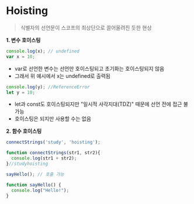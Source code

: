 # Hoisting

> 식별자의 선언문이 스코프의 최상단으로 끌어올려진 듯한 현상

**1. 변수 호이스팅**

```js
console.log(x); // undefined
var x = 10;
```
- var로 선언한 변수는 선언만 호이스팅되고 초기화는 호이스팅되지 않음
- 그래서 위 예시에서 x는 undefined로 출력됨

```js
console.log(y); //ReferenceError
let y = 10;
```
- let과 const도 호이스팅되지만 "일시적 사각지대(TDZ)" 때문에 선언 전에 접근 불가능
- 호이스팅은 되지만 사용할 수는 없음

**2. 함수 호이스팅**

```js
connectStrings('study', 'hoisting');

function connectStrings(str1, str2){
  console.log(str1 + str2);
}//studyhoisting
```

```js
sayHello(); // 호출 가능

function sayHello() {
  console.log("Hello!");
}
```
